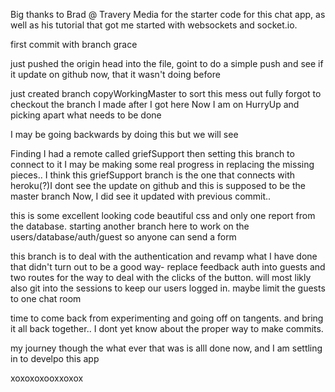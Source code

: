 

Big thanks to Brad @ Travery Media for the starter code for this chat app, as well 
as his tutorial that got me started with websockets and socket.io.

first commit with branch grace

just pushed the origin head into the file, goint to do a simple push and see 
if it update on github now, that it wasn't doing before

just created branch copyWorkingMaster to sort this mess out fully
forgot to checkout the branch I made after I got here
Now I am on HurryUp and picking apart what needs to be done

I may be going backwards by doing this but we will see

Finding I had a remote called griefSupport then setting this branch to connect to it
I may be making some real progress in replacing the missing pieces..
I think this griefSupport branch is the one that connects with heroku(?)I dont see the update on github and this is supposed to be the master branch
Now, I did see it updated with previous commit..


this is some excellent looking code beautiful css and only one report from the database.
starting another branch here to work on the users/database/auth/guest so anyone can send a form

this branch is to deal with the authentication and revamp what I have done that didn't turn out to be a good way- replace feedback auth into guests and two routes for the way to deal with the clicks of the button. will most likly also git into the sessions to keep our users logged in. maybe limit the guests to one chat room


time to come back from experimenting and going off on tangents. and bring it all back together.. I dont yet know about the proper way to make commits. 

my journey though the what ever that was is alll done now, and I am settling in to develpo this app

xoxoxoxooxxoxox


